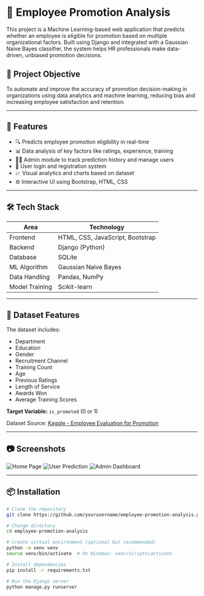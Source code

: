 # 🧠 Employee Promotion Analysis

This project is a Machine Learning-based web application that predicts whether an employee is eligible for promotion based on multiple organizational factors. Built using Django and integrated with a Gaussian Naive Bayes classifier, the system helps HR professionals make data-driven, unbiased promotion decisions.

## 📌 Project Objective

To automate and improve the accuracy of promotion decision-making in organizations using data analytics and machine learning, reducing bias and increasing employee satisfaction and retention.

---

## 🚀 Features

- 🔍 Predicts employee promotion eligibility in real-time
- 📊 Data analysis of key factors like ratings, experience, training
- 👩‍💼 Admin module to track prediction history and manage users
- 👥 User login and registration system
- 📈 Visual analytics and charts based on dataset
- ⚙️ Interactive UI using Bootstrap, HTML, CSS

---

## 🛠 Tech Stack

| Area           | Technology                  |
|----------------|-----------------------------|
| Frontend       | HTML, CSS, JavaScript, Bootstrap |
| Backend        | Django (Python)             |
| Database       | SQLite                      |
| ML Algorithm   | Gaussian Naive Bayes        |
| Data Handling  | Pandas, NumPy               |
| Model Training | Scikit-learn                |

---

## 📂 Dataset Features

The dataset includes:
- Department
- Education
- Gender
- Recruitment Channel
- Training Count
- Age
- Previous Ratings
- Length of Service
- Awards Won
- Average Training Scores

**Target Variable:** `is_promoted` (0 or 1)

Dataset Source: [Kaggle - Employee Evaluation for Promotion](https://www.kaggle.com/datasets/muhammadimran112233/employees-evaluation-for-promotion)

---

## 📷 Screenshots

![Home Page](screenshots/home.png)
![User Prediction](screenshots/predict.png)
![Admin Dashboard](screenshots/admin_history.png)

---

## 📦 Installation

```bash
# Clone the repository
git clone https://github.com/yourusername/employee-promotion-analysis.git

# Change directory
cd employee-promotion-analysis

# Create virtual environment (optional but recommended)
python -m venv venv
source venv/bin/activate  # On Windows: venv\Scripts\activate

# Install dependencies
pip install -r requirements.txt

# Run the Django server
python manage.py runserver
